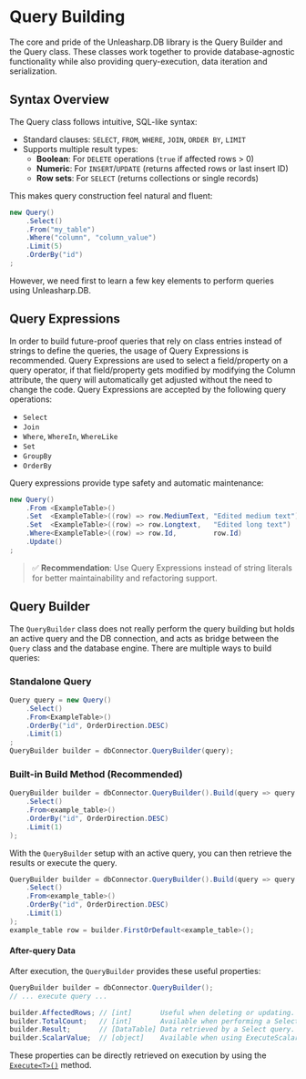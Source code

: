 ﻿# Query Building
The core and pride of the Unleasharp.DB library is the Query Builder and the Query class. These classes work together to provide database-agnostic functionality while also providing query-execution, data iteration and serialization.

## Syntax Overview

The Query class follows intuitive, SQL-like syntax:
- Standard clauses: `SELECT`, `FROM`, `WHERE`, `JOIN`, `ORDER BY`, `LIMIT`
- Supports multiple result types:
  - **Boolean**: For `DELETE` operations (`true` if affected rows > 0)
  - **Numeric**: For `INSERT`/`UPDATE` (returns affected rows or last insert ID)
  - **Row sets**: For `SELECT` (returns collections or single records)

This makes query construction feel natural and fluent:

```csharp
new Query()
    .Select()
    .From("my_table")
    .Where("column", "column_value")
    .Limit(5)
    .OrderBy("id")
;
```

However, we need first to learn a few key elements to perform queries using Unleasharp.DB.

## Query Expressions
In order to build future-proof queries that rely on class entries instead of strings to define the queries, the usage of Query Expressions is recommended. Query Expressions are used to select a field/property on a query operator, if that field/property gets modified by modifying the Column attribute, the query will automatically get adjusted without the need to change the code. Query Expressions are accepted by the following query operations:

- `Select`
- `Join`
- `Where`, `WhereIn`, `WhereLike`
- `Set`
- `GroupBy`
- `OrderBy`

Query expressions provide type safety and automatic maintenance:

```csharp
new Query()
    .From <ExampleTable>()
    .Set  <ExampleTable>((row) => row.MediumText, "Edited medium text")
    .Set  <ExampleTable>((row) => row.Longtext,   "Edited long text")
    .Where<ExampleTable>((row) => row.Id,         row.Id)
    .Update()
;
```

> ✅ **Recommendation**: Use Query Expressions instead of string literals for better maintainability and refactoring support.

## Query Builder
The `QueryBuilder` class does not really perform the query building but holds an active query and the DB connection, and acts as bridge between the `Query` class and the database engine. There are multiple ways to build queries:

### Standalone Query
```csharp
Query query = new Query()
    .Select()
    .From<ExampleTable>()
    .OrderBy("id", OrderDirection.DESC)
    .Limit(1)
;
QueryBuilder builder = dbConnector.QueryBuilder(query);
```

### Built-in Build Method (Recommended)
```csharp
QueryBuilder builder = dbConnector.QueryBuilder().Build(query => query
    .Select()
    .From<example_table>()
    .OrderBy("id", OrderDirection.DESC)
    .Limit(1)
);
```

With the `QueryBuilder` setup with an active query, you can then retrieve the results or execute the query.
```csharp
QueryBuilder builder = dbConnector.QueryBuilder().Build(query => query
    .Select()
    .From<example_table>()
    .OrderBy("id", OrderDirection.DESC)
    .Limit(1)
);
example_table row = builder.FirstOrDefault<example_table>();
```

#### After-query Data
After execution, the `QueryBuilder` provides these useful properties:

```csharp
QueryBuilder builder = dbConnector.QueryBuilder();
// ... execute query ...

builder.AffectedRows; // [int]       Useful when deleting or updating.
builder.TotalCount;   // [int]       Available when performing a Select COUNT() query.
builder.Result;       // [DataTable] Data retrieved by a Select query. Not intended to be accessed directly.
builder.ScalarValue;  // [object]    Available when using ExecuteScalar() or on a regular Select by retrieving the first column of the first row of the resultset.
```

These properties can be directly retrieved on execution by using the [`Execute<T>()`](../query-building/execute.html) method.
